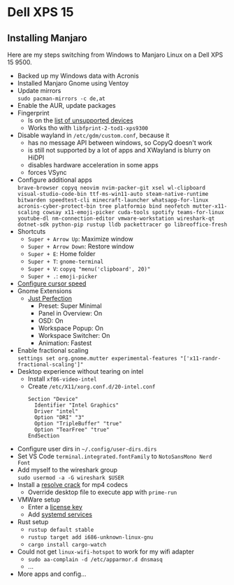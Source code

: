 # Dell XPS 15

## Installing Manjaro

Here are my steps switching from Windows to Manjaro Linux on a Dell XPS 15 9500.

- Backed up my Windows data with Acronis
- Installed Manjaro Gnome using Ventoy
- Update mirrors  
  `sudo pacman-mirrors -c de,at`
- Enable the AUR, update packages
- Fingerprint
  - Is on the [list of unsupported devices](https://gitlab.freedesktop.org/libfprint/wiki/-/wikis/Unsupported-Devices)
  - Works tho with `libfprint-2-tod1-xps9300`
- Disable wayland in `/etc/gdm/custom.conf`, because it
  - has no message API between windows, so CopyQ doesn't work
  - is still not supported by a lot of apps and XWayland is blurry on HiDPI
  - disables hardware acceleration in some apps  
  - forces VSync
- Configure additional apps  
  `brave-browser copyq neovim nvim-packer-git xsel wl-clipboard visual-studio-code-bin ttf-ms-win11-auto steam-native-runtime bitwarden speedtest-cli minecraft-launcher whatsapp-for-linux acronis-cyber-protect-bin tree platformio bind neofetch mutter-x11-scaling cowsay x11-emoji-picker cuda-tools spotify teams-for-linux youtube-dl nm-connection-editor vmware-workstation wireshark-qt dotnet-sdk python-pip rustup lldb packettracer go libreoffice-fresh`
- Shortcuts
  - `Super + Arrow Up`: Maximize window
  - `Super + Arrow Down`: Restore window
  - `Super + E`: Home folder
  - `Super + T`: `gnome-terminal`
  - `Super + V`: `copyq "menu('clipboard', 20)"`
  - `Super + .`: `emoji-picker`
- [Configure cursor speed](https://askubuntu.com/a/569345)
- Gnome Extensions
  - [Just Perfection](https://extensions.gnome.org/extension/3843/just-perfection/)
    - Preset: Super Minimal
    - Panel in Overview: On
    - OSD: On
    - Workspace Popup: On
    - Workspace Switcher: On
    - Animation: Fastest
- Enable fractional scaling  
  `settings set org.gnome.mutter experimental-features "['x11-randr-fractional-scaling']"`
- Desktop experience without tearing on intel  
  - Install `xf86-video-intel`
  - Create `/etc/X11/xorg.conf.d/20-intel.conf`  
    ```
    Section "Device"
      Identifier "Intel Graphics"
      Driver "intel"
      Option "DRI" "3"
      Option "TripleBuffer" "true"
      Option "TearFree" "true"
    EndSection
    ```
- Configure user dirs in `~/.config/user-dirs.dirs`
- Set VS Code `terminal.integrated.fontFamily` to `NotoSansMono Nerd Font`
- Add myself to the wireshark group  
  `sudo usermod -a -G wireshark $USER`
- Install a [resolve crack](https://www.reddit.com/user/GermanAcId/comments/yxssux/this_is_probably_what_youre_looking_for/) for mp4 codecs
  - Override desktop file to execute app with `prime-run`
- VMWare setup
  - Enter a [license key](https://web.archive.org/web/20221202083641/https://gist.github.com/williamgh2019/cc2ad94cc18cb930a0aab42ed8d39e6f)
  - Add [systemd services](https://communities.vmware.com/t5/VMware-Workstation-Pro-Documents/Workstation-support-on-Linux-using-systemd/ta-p/2792857)
- Rust setup
  - `rustup default stable`
  - `rustup target add i686-unknown-linux-gnu`
  - `cargo install cargo-watch`
- Could not get `linux-wifi-hotspot` to work for my wifi adapter  
  - `sudo aa-complain -d /etc/apparmor.d dnsmasq`
  - ...
- More apps and config...

